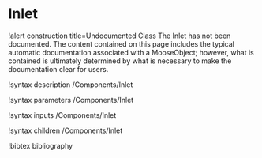 <!-- MOOSE Documentation Stub: Remove this when content is added. -->

# Inlet

!alert construction title=Undocumented Class
The Inlet has not been documented. The content contained on this page includes the
typical automatic documentation associated with a MooseObject; however, what is contained is
ultimately determined by what is necessary to make the documentation clear for users.

!syntax description /Components/Inlet

!syntax parameters /Components/Inlet

!syntax inputs /Components/Inlet

!syntax children /Components/Inlet

!bibtex bibliography
